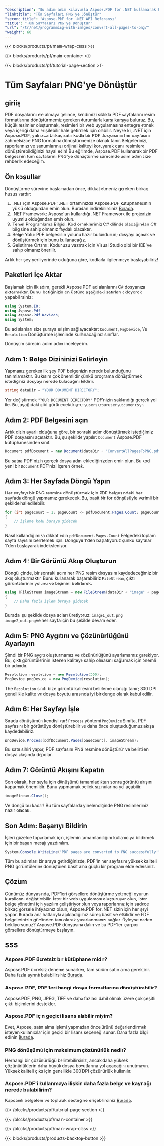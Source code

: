 ```yaml
---
"description": "Bu adım adım kılavuzla Aspose.PDF for .NET kullanarak PDF sayfalarını PNG'ye nasıl dönüştüreceğinizi öğrenin. Geliştiriciler ve meraklılar için mükemmel."
"linktitle": "Tüm Sayfaları PNG'ye Dönüştür"
"second_title": "Aspose.PDF for .NET API Referansı"
"title": "Tüm Sayfaları PNG'ye Dönüştür"
"url": "/tr/net/programming-with-images/convert-all-pages-to-png/"
"weight": 60
---
```


{{< blocks/products/pf/main-wrap-class >}}

{{< blocks/products/pf/main-container >}}

{{< blocks/products/pf/tutorial-page-section >}}

# Tüm Sayfaları PNG'ye Dönüştür

## giriiş

PDF dosyalarını ele almaya gelince, kendimizi sıklıkla PDF sayfalarını resim formatlarına dönüştürmemiz gereken durumlarla karşı karşıya buluruz. Bu, küçük resimler oluşturmak, resimleri bir web uygulamasına entegre etmek veya içeriği daha erişilebilir hale getirmek için olabilir. Neyse ki, .NET için Aspose.PDF, yalnızca birkaç satır kodla bir PDF dosyasının her sayfasını zahmetsizce PNG formatına dönüştürmenize olanak tanır. Belgelerinizi, raporlarınızı ve sunumlarınızı orijinal kaliteyi koruyarak canlı resimlere dönüştürebildiğinizi hayal edin! Bu eğitimde, Aspose.PDF kullanarak bir PDF belgesinin tüm sayfalarını PNG'ye dönüştürme sürecinde adım adım size rehberlik edeceğim. 

## Ön koşullar

Dönüştürme sürecine başlamadan önce, dikkat etmeniz gereken birkaç husus vardır:

1. .NET için Aspose.PDF: .NET ortamınızda Aspose.PDF kütüphanesinin yüklü olduğundan emin olun. Buradan indirebilirsiniz [Burada](https://releases.aspose.com/pdf/net/).
2. .NET Framework: Aspose'un kullandığı .NET Framework ile projenizin uyumlu olduğundan emin olun.
3. Temel Programlama Bilgisi: Kod örneklerimiz C# dilinde olacağından C# bilgisine sahip olmanız faydalı olacaktır.
4. Belge Yolu: PDF belgesinin yolunu hazır bulundurun; dosyayı açmak ve dönüştürmek için bunu kullanacağız.
5. Geliştirme Ortamı: Kodunuzu yazmak için Visual Studio gibi bir IDE'ye sahip olmanız önerilir. 

Artık her şey yerli yerinde olduğuna göre, kodlarla ilgilenmeye başlayabiliriz!

## Paketleri İçe Aktar

Başlamak için ilk adım, gerekli Aspose.PDF ad alanlarını C# dosyanıza aktarmaktır. Bunu, betiğinizin en üstüne aşağıdaki satırları ekleyerek yapabilirsiniz:

```csharp
using System.IO;
using Aspose.Pdf;
using Aspose.Pdf.Devices;
using System;
```

Bu ad alanları size şuraya erişim sağlayacaktır: `Document`, `PngDevice`, Ve `Resolution` Dönüştürme işleminde kullanacağınız sınıflar.

Dönüşüm sürecini adım adım inceleyelim.

## Adım 1: Belge Dizininizi Belirleyin

Yapmanız gereken ilk şey PDF belgenizin nerede bulunduğunu tanımlamaktır. Bu kısım çok önemlidir çünkü programa dönüştürmek istediğiniz dosyayı nerede bulacağını bildirir.

```csharp
string dataDir = "YOUR DOCUMENT DIRECTORY";
```

Yer değiştirmek `"YOUR DOCUMENT DIRECTORY"` PDF'nizin saklandığı gerçek yol ile. Bu, aşağıdaki gibi görünecektir `@"C:\Users\YourUser\Documents\"`.

## Adım 2: PDF Belgesini açın

Artık dizin ayarlı olduğuna göre, bir sonraki adım dönüştürmek istediğimiz PDF dosyasını açmaktır. Bu, şu şekilde yapılır: `Document` Aspose.PDF kütüphanesinden sınıf.

```csharp
Document pdfDocument = new Document(dataDir + "ConvertAllPagesToPNG.pdf");
```

Bu satıra PDF'nizin gerçek dosya adını eklediğinizden emin olun. Bu kod yeni bir `Document` PDF'nizi içeren örnek.

## Adım 3: Her Sayfada Döngü Yapın

Her sayfayı bir PNG resmine dönüştürmek için PDF belgesindeki her sayfada döngü yapmamız gerekecek. Bu, basit bir for döngüsüyle verimli bir şekilde halledilebilir.

```csharp
for (int pageCount = 1; pageCount <= pdfDocument.Pages.Count; pageCount++)
{
    // İşleme kodu buraya gidecek
}
```

Nasıl kullandığımıza dikkat edin `pdfDocument.Pages.Count` Belgedeki toplam sayfa sayısını belirlemek için. Döngüyü 1'den başlatıyoruz çünkü sayfalar 1'den başlayarak indeksleniyor.

## Adım 4: Bir Görüntü Akışı Oluşturun

Döngü içinde, bir sonraki adım her PNG resim dosyasını kaydedeceğimiz bir akış oluşturmaktır. Bunu kullanarak başarabiliriz `FileStream`, çıktı görüntülerinin yolunu ve biçimini belirterek.

```csharp
using (FileStream imageStream = new FileStream(dataDir + "image" + pageCount + "_out.png", FileMode.Create))
{
    // Daha fazla işlem buraya gidecek
}
```

Burada, şu şekilde dosya adları üretiyoruz: `image1_out.png`, `image2_out.png`ve her sayfa için bu şekilde devam eder.

## Adım 5: PNG Aygıtını ve Çözünürlüğünü Ayarlayın

Şimdi bir PNG aygıtı oluşturmamız ve çözünürlüğünü ayarlamamız gerekiyor. Bu, çıktı görüntülerinin istenen kaliteye sahip olmasını sağlamak için önemli bir adımdır.

```csharp
Resolution resolution = new Resolution(300);
PngDevice pngDevice = new PngDevice(resolution);
```

The `Resolution` sınıfı bize görüntü kalitesini belirleme olanağı tanır; 300 DPI genellikle kalite ve dosya boyutu arasında iyi bir denge olarak kabul edilir.

## Adım 6: Her Sayfayı İşle

Sırada dönüşümün kendisi var! `Process` yöntemi `PngDevice` Sınıfta, PDF sayfasını bir görüntüye dönüştürebilir ve daha önce oluşturduğumuz akışa kaydedebiliriz.

```csharp
pngDevice.Process(pdfDocument.Pages[pageCount], imageStream);
```

Bu satır sihiri yapar, PDF sayfasını PNG resmine dönüştürür ve belirtilen dosya akışında depolar.

## Adım 7: Görüntü Akışını Kapatın

Son olarak, her sayfa için dönüşümü tamamladıktan sonra görüntü akışını kapatmak önemlidir. Bunu yapmamak bellek sızıntılarına yol açabilir.

```csharp
imageStream.Close();
```

Ve döngü bu kadar! Bu tüm sayfalarda yinelendiğinde PNG resimlerimiz hazır olacak.

## Son Adım: Başarıyı Bildirin

İşleri güzelce toparlamak için, işlemin tamamlandığını kullanıcıya bildirmek için bir başarı mesajı yazdıralım.

```csharp
System.Console.WriteLine("PDF pages are converted to PNG successfully!");
```

Tüm bu adımları bir araya getirdiğinizde, PDF'in her sayfasını yüksek kaliteli PNG görüntülerine dönüştüren basit ama güçlü bir program elde edersiniz.

## Çözüm

Günümüz dünyasında, PDF'leri görsellere dönüştürme yeteneği oyunun kurallarını değiştirebilir. İster bir web uygulaması oluşturuyor olun, ister belge yönetimi için yazılım geliştiriyor olun veya raporlarınız için sadece birkaç görsele ihtiyacınız olsun, Aspose.PDF for .NET sizin için her şeyi yapar. Burada ana hatlarıyla açıkladığımız süreç basit ve etkilidir ve PDF belgelerinizin gücünden tam olarak yararlanmanızı sağlar. Öyleyse neden bekliyorsunuz? Aspose.PDF dünyasına dalın ve bu PDF'leri çarpıcı görsellere dönüştürmeye başlayın.

## SSS

### Aspose.PDF ücretsiz bir kütüphane midir?
Aspose.PDF ücretsiz deneme sunarken, tam sürüm satın alma gerektirir. Daha fazla ayrıntı bulabilirsiniz [Burada](https://purchase.aspose.com/buy).

### Aspose.PDF, PDF'leri hangi dosya formatlarına dönüştürebilir?
Aspose.PDF, PNG, JPEG, TIFF ve daha fazlası dahil olmak üzere çok çeşitli çıktı biçimlerini destekler.

### Aspose.PDF için geçici lisans alabilir miyim?
Evet, Aspose, satın alma işlemi yapmadan önce ürünü değerlendirmek isteyen kullanıcılar için geçici bir lisans seçeneği sunar. Daha fazla bilgi edinin [Burada](https://purchase.aspose.com/temporary-license/).

### PNG dönüşümü için maksimum çözünürlük nedir?
Herhangi bir çözünürlüğü belirtebilirsiniz, ancak daha yüksek çözünürlüklerin daha büyük dosya boyutlarına yol açacağını unutmayın. Yüksek kaliteli çıktı için genellikle 300 DPI çözünürlük kullanılır.

### Aspose.PDF'i kullanmaya ilişkin daha fazla belge ve kaynağı nerede bulabilirim?
Kapsamlı belgelere ve topluluk desteğine erişebilirsiniz [Burada](https://reference.aspose.com/pdf/net/).

{{< /blocks/products/pf/tutorial-page-section >}}

{{< /blocks/products/pf/main-container >}}

{{< /blocks/products/pf/main-wrap-class >}}

{{< blocks/products/products-backtop-button >}}